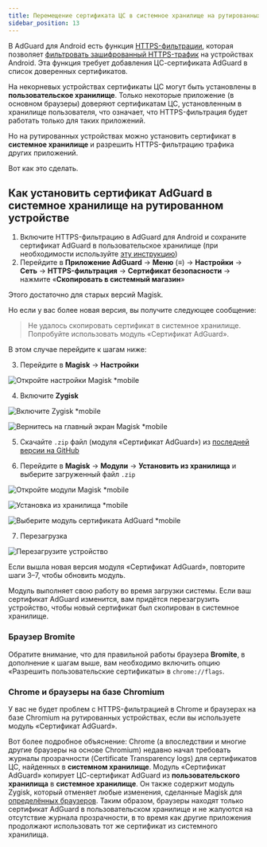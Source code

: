 ```yaml
---
title: Перемещение сертификата ЦС в системное хранилище на рутированных устройствах
sidebar_position: 13
---
```


В AdGuard для Android есть функция [HTTPS-фильтрации](../../overview#https-filtering), которая позволяет [фильтровать зашифрованный HTTPS-трафик](/general/https-filtering/what-is-https-filtering) на устройствах Android. Эта функция требует добавления ЦС-сертификата AdGuard в список доверенных сертификатов.

На некорневых устройствах сертификаты ЦС могут быть установлены в **пользовательское хранилище**. Только некоторые приложение (в основном браузеры) доверяют сертификатам ЦС, установленным в хранилище пользователя, что означает, что HTTPS-фильтрация будет работать только для таких приложений.

Но на рутированных устройствах можно установить сертификат в **системное хранилище** и разрешить HTTPS-фильтрацию трафика других приложений.

Вот как это сделать.

## Как установить сертификат AdGuard в системное хранилище на рутированном устройстве

1. Включите HTTPS-фильтрацию в AdGuard для Android и сохраните сертификат AdGuard в пользовательское хранилище (при необходимости используйте [эту инструкцию](../../overview#https-filtering))
2. Перейдите в **Приложение AdGuard** → **Меню** (≡) → **Настройки** → **Сеть** → **HTTPS-фильтрация** → **Сертификат безопасности** → нажмите «**Скопировать в системный магазин**»

Этого достаточно для старых версий Magisk.

Но если у вас более новая версия, вы получите следующее сообщение:

> Не удалось скопировать сертификат в системное хранилище. Попробуйте использовать модуль «Сертификат AdGuard».

В этом случае перейдите к шагам ниже:

3. Перейдите в **Magisk** → **Настройки**

![Откройте настройки Magisk *mobile](https://cdn.adtidy.org/content/kb/ad_blocker/android/solving_problems/https-certificate-for-rooted/magisk-module-1.png)

4. Включите **Zygisk**

![Включите Zygisk *mobile](https://cdn.adtidy.org/content/kb/ad_blocker/android/solving_problems/https-certificate-for-rooted/magisk-module-2.png)

![Вернитесь на главный экран Magisk *mobile](https://cdn.adtidy.org/content/kb/ad_blocker/android/solving_problems/https-certificate-for-rooted/magisk-module-3.png)

5. Скачайте `.zip` файл (модуля «Сертификат AdGuard») из [последней версии на GitHub](https://github.com/AdguardTeam/adguardcert/releases/latest/)

6. Перейдите в **Magisk** → **Модули** → **Установить из хранилища** и выберите загруженный файл `.zip`

![Откройте модули Magisk *mobile](https://cdn.adtidy.org/content/kb/ad_blocker/android/solving_problems/https-certificate-for-rooted/magisk-module-4.png)

![Установка из хранилища *mobile](https://cdn.adtidy.org/content/kb/ad_blocker/android/solving_problems/https-certificate-for-rooted/magisk-module-5.png)

![Выберите модуль сертификата AdGuard *mobile](https://cdn.adtidy.org/content/kb/ad_blocker/android/solving_problems/https-certificate-for-rooted/magisk-module-6.png)

7. Перезагрузка

![Перезагрузите устройство](https://cdn.adtidy.org/content/kb/ad_blocker/android/solving_problems/https-certificate-for-rooted/magisk-module-7.png)

Если вышла новая версия модуля «Сертификат AdGuard», повторите шаги 3–7, чтобы обновить модуль.

Модуль выполняет свою работу во время загрузки системы. Если ваш сертификат AdGuard изменится, вам придётся перезагрузить устройство, чтобы новый сертификат был скопирован в системное хранилище.

### Браузер Bromite

Обратите внимание, что для правильной работы браузера **Bromite**, в дополнение к шагам выше, вам необходимо включить опцию «Разрешить пользовательские сертификаты» в `chrome://flags`.

### Chrome и браузеры на базе Chromium

У вас не будет проблем с HTTPS-фильтрацией в Chrome и браузерах на базе Chromium на рутированных устройствах, если вы используете модуль «Сертификат AdGuard».

Вот более подробное объяснение: Chrome (а впоследствии и многие другие браузеры на основе Chromium) недавно начал требовать журналы прозрачности (Certificate Transparency logs) для сертификатов ЦС, найденных в **системном хранилище**. Модуль «Сертификат AdGuard» копирует ЦС-сертификат AdGuard из **пользовательского хранилища** в **системное хранилище**. Он также содержит модуль Zygisk, который отменяет любые изменения, сделанные Magisk для [определённых браузеров](https://github.com/AdguardTeam/adguardcert/blob/master/zygisk_module/jni/browsers.inc). Таким образом, браузеры находят только сертификат AdGuard в пользовательском хранилище и не жалуются на отсутствие журнала прозрачности, в то время как другие приложения продолжают использовать тот же сертификат из системного хранилища.
